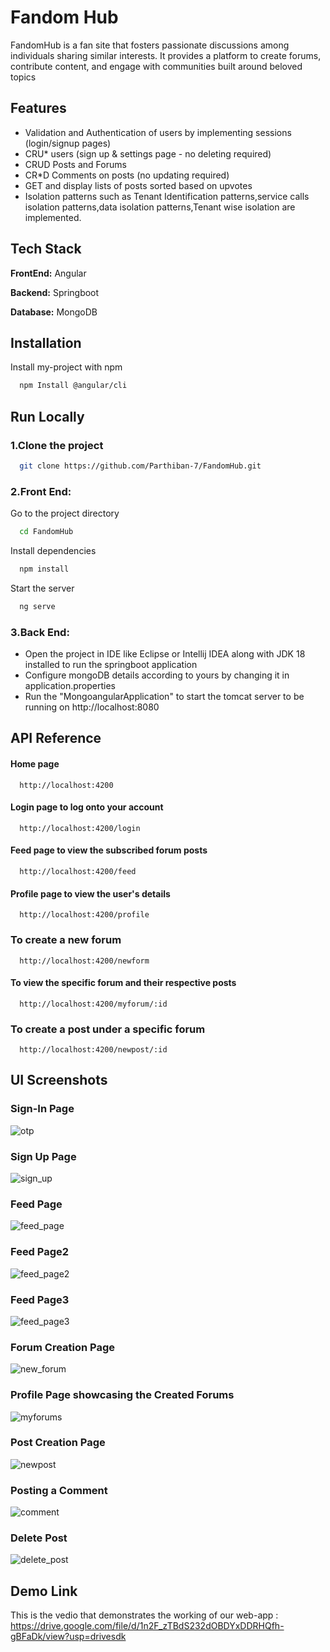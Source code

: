 
# Fandom Hub

FandomHub is a fan site that fosters passionate discussions among individuals sharing similar interests.
It provides a platform to create forums, contribute content, and engage with communities built around beloved topics



## Features

- Validation and Authentication of users by implementing sessions (login/signup pages)
- CRU* users (sign up & settings page - no deleting required)
- CRUD Posts and Forums
- CR*D Comments on posts (no updating required)
- GET and display lists of posts sorted based on upvotes
- Isolation patterns such as Tenant Identification patterns,service calls isolation patterns,data isolation patterns,Tenant wise isolation are implemented.



## Tech Stack

**FrontEnd:** Angular

**Backend:** Springboot

**Database:** MongoDB


## Installation

Install my-project with npm

```bash
  npm Install @angular/cli 
```
    
## Run Locally


### 1.Clone the project
```bash
  git clone https://github.com/Parthiban-7/FandomHub.git
```
### 2.Front End:

Go to the project directory

```bash
  cd FandomHub
```

Install dependencies

```bash
  npm install
```

Start the server

```bash
  ng serve
```
### 3.Back End:
- Open the project in IDE like Eclipse or Intellij IDEA along with JDK 18 installed to run the springboot application
- Configure mongoDB details according to yours by changing it in application.properties
- Run the "MongoangularApplication" to start the tomcat server to be running on http://localhost:8080 




## API Reference

#### Home page

```
  http://localhost:4200
```


#### Login page to log onto your account

```
  http://localhost:4200/login
```

#### Feed page to view the subscribed forum posts
```
  http://localhost:4200/feed 
```
#### Profile page to view the user's details 
```
  http://localhost:4200/profile
```
### To create a new forum 
```
  http://localhost:4200/newform 
```

#### To view the specific forum and their respective posts
```
  http://localhost:4200/myforum/:id
```
### To create a post under a specific forum 
```
  http://localhost:4200/newpost/:id
```

## UI Screenshots

### Sign-In Page
![otp](https://github.com/sasirekhasooraj/FandomHub/assets/27855331/12fda008-a093-4fc6-879c-4242184fe715)
### Sign Up Page
![sign_up](https://github.com/sasirekhasooraj/FandomHub/assets/27855331/84ab47c8-6976-4f73-9d7e-62170487c4f9)
### Feed Page
![feed_page](https://github.com/sasirekhasooraj/FandomHub/assets/27855331/2aec2c1f-1090-4bda-9b0d-dba89b3a676d)
### Feed Page2
![feed_page2](https://github.com/sasirekhasooraj/FandomHub/assets/27855331/23d05b14-754c-430e-93bb-f944f70b24b3)
### Feed Page3
![feed_page3](https://github.com/sasirekhasooraj/FandomHub/assets/27855331/017179d5-0c3c-43dc-8f49-5a75e99d4416)
### Forum Creation Page
![new_forum](https://github.com/sasirekhasooraj/FandomHub/assets/27855331/ad901077-4a67-4e09-b74e-a5c2955993e5)
### Profile Page showcasing the Created Forums
![myforums](https://github.com/sasirekhasooraj/FandomHub/assets/27855331/bab9df35-2ba0-47b9-aab4-4696e0a18ab0)
### Post Creation Page
![newpost](https://github.com/sasirekhasooraj/FandomHub/assets/27855331/4141d544-97d2-48fd-8023-ae2d0275a733)
### Posting a Comment
![comment](https://github.com/sasirekhasooraj/FandomHub/assets/27855331/6ec4a5b6-63a9-4262-a2ff-32bcdad248a9)
### Delete Post
![delete_post](https://github.com/sasirekhasooraj/FandomHub/assets/27855331/d56eff09-8ca3-42c6-bcc3-d68dcf2c6d97)
## Demo Link
This is the vedio that demonstrates the working of our web-app : https://drive.google.com/file/d/1n2F_zTBdS232dOBDYxDDRHQfh-gBFaDk/view?usp=drivesdk














